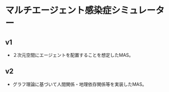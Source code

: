 # マルチエージェント感染症シミュレーター

## v1

* ２次元空間にエージェントを配置することを想定したMAS。

## v2

* グラフ理論に基づいて人間関係・地理依存関係等を実装したMAS。

